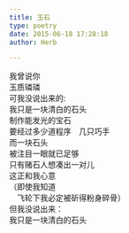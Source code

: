 ```yaml
---  
title: 玉石  
type: poetry  
date: 2015-06-18 17:28:18  
author: Herb  

---  
```

我曾说你  
玉质璘璘  
可我没说出来的:  
我只是一块清白的石头    
制作能发光的宝石  
要经过多少道程序　几只巧手  
而一块石头  
被注目一眼就已足够    
只有赌石人想凑出一对儿  
这正和我心意  
（即使我知道  
　飞轮下我必定被斫得粉身碎骨）  
但我没说出来：  
我只是一块清白的石头  
